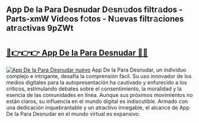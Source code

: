 ## App De Ia Para Desnudar D𝚎sn𝚞dos filtr𝚊dos - Parts-xmW Vid𝚎os f𝚘tos - N𝚞evas filtr𝚊ciones atr𝚊ctivas 9pZWt

# <h2><a href="http://mb0uaa.tromn.icu/?c=App+De+Ia+Para+Desnudar">🔗👉👉👉 App De Ia Para Desnudar 🔗🔗</a></h2>

[![App De Ia Para Desnudar nuevo](https://i.imgur.com/pEAQMta.gif)](http://mb0uaa.tromn.icu/?c=App+De+Ia+Para+Desnudar)
App De Ia Para Desnudar, un individuo complejo e intrigante, desafía la comprensión fácil. Su uso innovador de los medios digitales para la autopresentación ha cautivado y enfurecido a los críticos, estimulando debates sobre el consentimiento, la moralidad y la esencia de las comunidades en línea. Aunque sus próximos movimientos no están claros, su influencia en el mundo digital es indiscutible. Armado con una dedicación inquebrantable y un atractivo innegable, el alcance de App De Ia Para Desnudar en el mundo virtual es expansivo.
